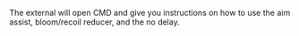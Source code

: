 The external will open CMD and give you instructions on how to use the aim assist, bloom/recoil reducer, and the no delay.
